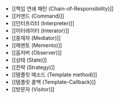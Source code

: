 
* [[책임 연쇄 패턴 (Chain-of-Responsibility)]]
* [[커맨드 (Command)]]
* [[인터프리터 (Interpreter)]]
* [[이터레이터 (Interator)]]
* [[중재자 (Mediator)]]
* [[메멘토 (Memento)]]
* [[옵저버 (Observer)]]
* [[상태 (State)]]
* [[전략 (Strategy)]]
* [[템플릿 메소드 (Template method)]]
* [[템플릿 콜백 (Template-Callback)]]
* [[방문자 (Visitor)]]
